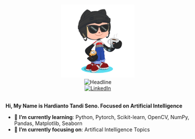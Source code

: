 <div>
    <div align=center>
        <img src="https://raw.githubusercontent.com/AhmedFathyDev/AhmedFathyDev/main/GitHub.png" alt="GitHub Octocat Drinking a Cup of Coffee" height="200">
    </div>
    <div align=center>
        <img src="https://readme-typing-svg.herokuapp.com?color=%236FDA44&size=32&center=true&vCenter=true&width=600&height=50&lines=Hardianto+Tandi+Seno;Informatics+Engineering+Student;AI+Enthusiast" alt="Headline" />
    </div>
    <div align=center>
        <a href="https://www.linkedin.com/in/hardianto-ts/"><img src="https://img.shields.io/badge/Linkedin-0077b5?style=flat&logo=linkedin" alt="LinkedIn" /></a>
    </div>
    <div align=left>
        <br>
        <p>
            <strong>
                Hi, My Name is Hardianto Tandi Seno. Focused on Artificial Intelligence<br>
            </strong>
        </p>
        <ul>
            <li>🌱 <b>I’m currently learning</b>: Python, Pytorch, Scikit-learn, OpenCV, NumPy, Pandas, Matplotlib, Seaborn</li>
            <li>🎯 <b>I’m currently focusing on</b>: Artifical Intelligence Topics</li>
        </ul>
    </div>
</div>
